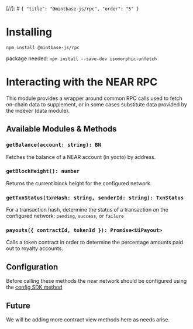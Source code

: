 [//]: # `{ "title": "@mintbase-js/rpc", "order": "5" }`


# Installing

`npm install @mintbase-js/rpc`

package needed: `npm install --save-dev isomorphic-unfetch`

# Interacting with the NEAR RPC

This module provides a wrapper around common RPC calls used to fetch on-chain data to supplement, or in some cases substitute data provided by the indexer (data module).

## Available Modules & Methods

### `getBalance(account: string): BN`

Fetches the balance of a NEAR account (in yocto) by address.

### `getBlockHeight(): number`

Returns the current block height for the configured network.

### `getTxnStatus(txnHash: string, senderId: string): TxnStatus`

For a transaction hash, determine the status of a transaction on the configured network: `pending`, `success`, or `failure`

### `payouts({ contractId, tokenId }): Promise<UiPayout>`

Calls a token contract in order to determine the percentage amounts paid out to royalty accounts.

## Configuration

Before calling these methods the near network should be configured using the [config SDK method](https://docs.mintbase.io/dev/mintbase-sdk-ref/sdk/config)

## Future

We will be adding more contract view methods here as needs arise.
